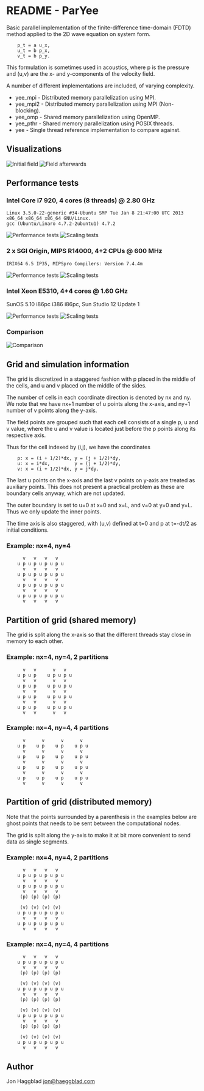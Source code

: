 README - ParYee
===============

Basic parallel implementation of the finite-difference time-domain (FDTD)
method applied to the 2D wave equation on system form. 

        p_t = a u_x,
        u_t = b p_x,
        v_t = b p_y.

This formulation is sometimes used in acoustics, where p is the pressure and
(u,v) are the x- and y-components of the velocity field.

A number of different implementations are included, of varying complexity.

- yee_mpi  - Distributed memory parallelization using MPI.
- yee_mpi2 - Distributed memory parallelization using MPI (Non-blocking).
- yee_omp  - Shared memory parallelization using OpenMP.
- yee_pthr - Shared memory parallelization using POSIX threads.
- yee      - Single thread reference implementation to compare against.

Visualizations
--------------

![Initial field](https://raw.github.com/octol/paryee/master/figures/yee0.png)
![Field afterwards](https://raw.github.com/octol/paryee/master/figures/yee.png)

Performance tests
-----------------

### Intel Core i7 920, 4 cores (8 threads) @ 2.80 GHz

    Linux 3.5.0-22-generic #34-Ubuntu SMP Tue Jan 8 21:47:00 UTC 2013 x86_64 x86_64 x86_64 GNU/Linux.
    gcc (Ubuntu/Linaro 4.7.2-2ubuntu1) 4.7.2

![Performance tests](https://raw.github.com/octol/paryee/master/tests_swiftsure/tests_perf_8.png)
![Scaling tests](https://raw.github.com/octol/paryee/master/tests_swiftsure/tests_scaling.png)

### 2 x SGI Origin, MIPS R14000, 4+2 CPUs @ 600 MHz

    IRIX64 6.5 IP35, MIPSpro Compilers: Version 7.4.4m

![Performance tests](https://raw.github.com/octol/paryee/master/tests_asuka/tests_perf_4.png)
![Scaling tests](https://raw.github.com/octol/paryee/master/tests_asuka/tests_scaling.png)

### Intel Xeon E5310, 4+4 cores  @ 1.60 GHz

SunOS 5.10 i86pc i386 i86pc, Sun Studio 12 Update 1

![Performance tests](https://raw.github.com/octol/paryee/master/tests_europa/tests_perf_8.png)
![Scaling tests](https://raw.github.com/octol/paryee/master/tests_europa/tests_scaling.png)

### Comparison
![Comparison](https://raw.github.com/octol/paryee/master/comparisons/tests_perf_comparison.png)


Grid and simulation information
-------------------------------

The grid is discretized in a staggered fashion with p placed in the middle of
the cells, and u and v placed on the middle of the sides.

The number of cells in each coordinate direction is denoted by nx and ny. We
note that we have nx+1 number of u points along the x-axis, and ny+1 number of
v points along the y-axis. 

The field points are grouped such that each cell consists of a single p, u
and v value, where the u and v value is located just before the p points along
its respective axis. 

Thus for the cell indexed by (i,j), we have the coordinates

        p: x = (i + 1/2)*dx, y = (j + 1/2)*dy,
        u: x = i*dx,         y = (j + 1/2)*dy,
        v: x = (i + 1/2)*dx, y = j*dy.

The last u points on the x-axis and the last v points on
y-axis are treated as auxiliary points. This does not present a practical
problem as these are boundary cells anyway, which are not updated.

The outer boundary is set to u=0 at x=0 and x=L, and v=0 at y=0 and y=L. Thus
we only update the inner points. 

The time axis is also staggered, with (u,v) defined at t=0 and p at t=-dt/2 as
initial conditions. 

### Example: nx=4, ny=4

          v   v   v   v     
        u p u p u p u p u   
          v   v   v   v
        u p u p u p u p u
          v   v   v   v 
        u p u p u p u p u
          v   v   v   v 
        u p u p u p u p u
          v   v   v   v

Partition of grid (shared memory)
---------------------------------

The grid is split along the x-axis so that the different threads stay close in
memory to each other.

### Example: nx=4, ny=4, 2 partitions

          v   v      v   v     
        u p u p    u p u p u   
          v   v      v   v
        u p u p    u p u p u
          v   v      v   v
        u p u p    u p u p u
          v   v      v   v
        u p u p    u p u p u
          v   v      v   v

### Example: nx=4, ny=4, 4 partitions

          v      v      v      v     
        u p    u p    u p    u p u   
          v      v      v      v
        u p    u p    u p    u p u
          v      v      v      v
        u p    u p    u p    u p u
          v      v      v      v
        u p    u p    u p    u p u
          v      v      v      v


Partition of grid (distributed memory)
--------------------------------------

Note that the points surrounded by a parenthesis in the examples below are
ghost points that needs to be sent between the computational nodes.

The grid is split along the y-axis to make it at bit more convenient to send
data as single segments.

### Example: nx=4, ny=4, 2 partitions

          v   v   v   v     
        u p u p u p u p u   
          v   v   v   v
        u p u p u p u p u
          v   v   v   v
         (p) (p) (p) (p)
        
         (v) (v) (v) (v)
        u p u p u p u p u
          v   v   v   v
        u p u p u p u p u
          v   v   v   v

### Example: nx=4, ny=4, 4 partitions

          v   v   v   v     
        u p u p u p u p u  
          v   v   v   v
         (p) (p) (p) (p)

         (v) (v) (v) (v)
        u p u p u p u p u
          v   v   v   v
         (p) (p) (p) (p)

         (v) (v) (v) (v)
        u p u p u p u p u
          v   v   v   v
         (p) (p) (p) (p)

         (v) (v) (v) (v)
        u p u p u p u p u
          v   v   v   v

Author
------

Jon Haggblad <jon@haeggblad.com>


